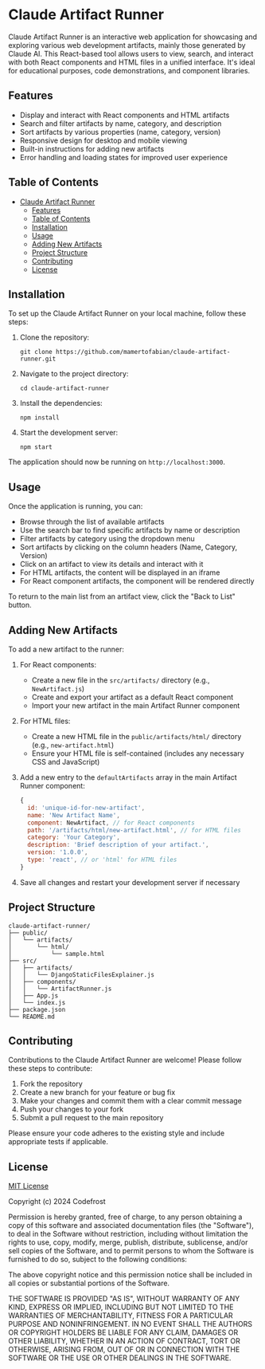 # Claude Artifact Runner

Claude Artifact Runner is an interactive web application for showcasing and exploring various web development artifacts, mainly those generated by Claude AI. This React-based tool allows users to view, search, and interact with both React components and HTML files in a unified interface. It's ideal for educational purposes, code demonstrations, and component libraries.

## Features

- Display and interact with React components and HTML artifacts
- Search and filter artifacts by name, category, and description
- Sort artifacts by various properties (name, category, version)
- Responsive design for desktop and mobile viewing
- Built-in instructions for adding new artifacts
- Error handling and loading states for improved user experience

## Table of Contents

- [Claude Artifact Runner](#claude-artifact-runner)
  - [Features](#features)
  - [Table of Contents](#table-of-contents)
  - [Installation](#installation)
  - [Usage](#usage)
  - [Adding New Artifacts](#adding-new-artifacts)
  - [Project Structure](#project-structure)
  - [Contributing](#contributing)
  - [License](#license)

## Installation

To set up the Claude Artifact Runner on your local machine, follow these steps:

1. Clone the repository:

   ```
   git clone https://github.com/mamertofabian/claude-artifact-runner.git
   ```

2. Navigate to the project directory:

   ```
   cd claude-artifact-runner
   ```

3. Install the dependencies:

   ```
   npm install
   ```

4. Start the development server:
   ```
   npm start
   ```

The application should now be running on `http://localhost:3000`.

## Usage

Once the application is running, you can:

- Browse through the list of available artifacts
- Use the search bar to find specific artifacts by name or description
- Filter artifacts by category using the dropdown menu
- Sort artifacts by clicking on the column headers (Name, Category, Version)
- Click on an artifact to view its details and interact with it
- For HTML artifacts, the content will be displayed in an iframe
- For React component artifacts, the component will be rendered directly

To return to the main list from an artifact view, click the "Back to List" button.

## Adding New Artifacts

To add a new artifact to the runner:

1. For React components:

   - Create a new file in the `src/artifacts/` directory (e.g., `NewArtifact.js`)
   - Create and export your artifact as a default React component
   - Import your new artifact in the main Artifact Runner component

2. For HTML files:

   - Create a new HTML file in the `public/artifacts/html/` directory (e.g., `new-artifact.html`)
   - Ensure your HTML file is self-contained (includes any necessary CSS and JavaScript)

3. Add a new entry to the `defaultArtifacts` array in the main Artifact Runner component:

   ```javascript
   {
     id: 'unique-id-for-new-artifact',
     name: 'New Artifact Name',
     component: NewArtifact, // for React components
     path: '/artifacts/html/new-artifact.html', // for HTML files
     category: 'Your Category',
     description: 'Brief description of your artifact.',
     version: '1.0.0',
     type: 'react', // or 'html' for HTML files
   }
   ```

4. Save all changes and restart your development server if necessary

## Project Structure

```
claude-artifact-runner/
├── public/
│   └── artifacts/
│       └── html/
│           └── sample.html
├── src/
│   ├── artifacts/
│   │   └── DjangoStaticFilesExplainer.js
│   ├── components/
│   │   └── ArtifactRunner.js
│   ├── App.js
│   └── index.js
├── package.json
└── README.md
```

## Contributing

Contributions to the Claude Artifact Runner are welcome! Please follow these steps to contribute:

1. Fork the repository
2. Create a new branch for your feature or bug fix
3. Make your changes and commit them with a clear commit message
4. Push your changes to your fork
5. Submit a pull request to the main repository

Please ensure your code adheres to the existing style and include appropriate tests if applicable.

## License

[MIT License](https://opensource.org/licenses/MIT)

Copyright (c) 2024 Codefrost

Permission is hereby granted, free of charge, to any person obtaining a copy of this software and associated documentation files (the "Software"), to deal in the Software without restriction, including without limitation the rights to use, copy, modify, merge, publish, distribute, sublicense, and/or sell copies of the Software, and to permit persons to whom the Software is furnished to do so, subject to the following conditions:

The above copyright notice and this permission notice shall be included in all copies or substantial portions of the Software.

THE SOFTWARE IS PROVIDED "AS IS", WITHOUT WARRANTY OF ANY KIND, EXPRESS OR IMPLIED, INCLUDING BUT NOT LIMITED TO THE WARRANTIES OF MERCHANTABILITY, FITNESS FOR A PARTICULAR PURPOSE AND NONINFRINGEMENT. IN NO EVENT SHALL THE AUTHORS OR COPYRIGHT HOLDERS BE LIABLE FOR ANY CLAIM, DAMAGES OR OTHER LIABILITY, WHETHER IN AN ACTION OF CONTRACT, TORT OR OTHERWISE, ARISING FROM, OUT OF OR IN CONNECTION WITH THE SOFTWARE OR THE USE OR OTHER DEALINGS IN THE SOFTWARE.
